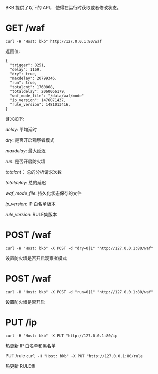 BKB 提供了以下的 API， 使得在运行时获取或者修改状态。

GET /waf
=====

`curl -H "Host: bkb" http://127.0.0.1:80/waf`

返回值:

```
{
  "trigger": 8251,
  "delay": 1169,
  "dry": true,
  "maxdelay": 20799346,
  "run": true,
  "totalcnt": 1760868,
  "totaldelay": 2060066179,
  "waf_mode_file": "/data/waf/mode"
  "ip_version": 1476071437,
  "rule_version": 1481013416,
}
```

含义如下:

*delay*: 平均延时

*dry*: 是否开启观察者模式

*maxdelay*: 最大延迟

*run*: 是否开启防火墙

*totalcnt*： 总的分析请求次数

*totaldelay*: 总的延迟

*waf_mode_file*: 持久化状态保存的文件

*ip_version*: IP 白名单版本

*rule_version*: RULE集版本



POST /waf
=========

`curl -H "Host: bkb" -X POST -d "dry=0|1" "http://127.0.0.1:80/waf"`

设置防火墙是否开启观察者模式

POST /waf
=========

`curl -H "Host: bkb" -X POST -d "run=0|1" "http://127.0.0.1:80/waf"`

设置防火墙是否开启


PUT /ip
=========
`curl -H "Host: bkb" -X PUT "http://127.0.0.1:80/ip`

热更新 IP 白名单和黑名单


PUT /rule
`curl -H "Host: bkb" -X PUT "http://127.0.0.1:80/rule`

热更新 RULE集
